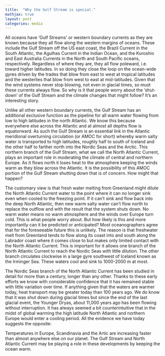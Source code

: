 ```yaml
---
title:  "Why the Gulf Stream is special."
mathjax: true
layout: post
categories: media
---
```


All oceans have ‘Gulf Streams’ or western boundary currents as they are known because they all
flow along the western margins of oceans. These include the Gulf Stream off the US east coast,
the Brazil Current in the South Atlantic, the Agulhas Current in the Indian Ocean, and the
Kuroshio and East Australia Currents in the North and South Pacific oceans, respectively.
Regardless of where they are, they all flow poleward, i.e. toward higher latitudes. In so doing
they close the loop on the ocean-wide gyres driven by the trades that blow from east to west at
tropical latitudes and the westerlies that blow from west to east at mid-latitudes. Given that the
wind systems never stop blowing, not even in glacial times, so must these currents always flow.
So why is it that people worry about the ‘shut-down’ of the Gulf Stream and the climate changes
that might follow? It’s an interesting story.

Unlike all other western boundary currents, the Gulf Stream has an additional exclusive function
as the pipeline for all warm water flowing from low to high latitudes in the north Atlantic. We
know this because everywhere else across the Atlantic and at almost all depths flow is
equatorward. As such the Gulf Stream is an essential link in the Atlantic meridional overturning
circulation (or AMOC for short) whereby warm salty water is transported to high latitudes,
roughly half to south of Iceland and the other half to farther north into the Nordic Seas and the
Arctic. This northern branch of the Gulf Stream, what we call the North Atlantic Current, plays
an important role in moderating the climate of central and northern Europe. As it flows north it
loses heat to the atmosphere keeping the winds warm as they blow across the Atlantic. It is the
possibility of this AMOC portion of the Gulf Stream shutting down that is of concern. How
might that happen?

The customary view is that fresh water melting from Greenland might dilute the North Atlantic
Current water to the point where it can no longer sink even when cooled to the freezing point. If
it can’t sink and flow back into the deep North Atlantic, then new warm salty water can’t flow
north to replace the outflow and with the result that the system shuts down. No warm water
means no warm atmosphere and the winds over Europe turn cold. This is what people worry
about. But how likely is this and more importantly can it be predicted or anticipated? Most
oceanographers agree that for the foreseeable future this is unlikely. The reason is that freshwater
melt from Greenland tends to flow along its coast into and south along the Labrador coast where
it comes close to but makes only limited contact with the North Atlantic Current. This is
important for it allows one branch of the North Atlantic Current to reach the Nordic Seas with
little dilution. The other branch circulates clockwise in a large gyre southwest of Iceland known
as the Irminger Sea. These waters cool and sink to 1000-2000 m at most.

The Nordic Seas branch of the North Atlantic Current has been studied in detail for more than a
century, longer than any other. Thanks to these early efforts we know with considerable
confidence that it has remained stable with little variation over time. If anything given that the
waters are warmer today, heat transport may be greater today than 100 years ago. We do know
that it was shut down during glacial times but since the end of the last glacial event, the Younger
Dryas, about 11,000 years ago has been flowing without interruption. It has always seemed a bit
counterintuitive that in the midst of global warming the high latitude North Atlantic and northern
Europe would enter a cooling period. All the evidence we have today suggests the opposite:

Temperatures in Europe, Scandinavia and the Artic are increasing faster than almost anywhere
else on our planet. The Gulf Stream and North Atlantic Current may be playing a role in these
developments by keeping the ocean warm.
